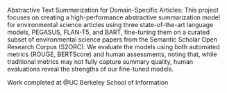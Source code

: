 Abstractive Text Summarization for Domain-Specific Articles: This project focuses on creating a high-performance
abstractive summarization model for environmental science articles using three state-of-the-art language models,
PEGASUS, FLAN-T5, and BART, fine-tuning them on a curated subset of environmental science papers from the Semantic
Scholar Open Research Corpus (S2ORC). We evaluate the models using both automated metrics (ROUGE, BERTScore)
and human assessments, noting that, while traditional metrics may not fully capture summary quality, human
evaluations reveal the strengths of our fine-tuned models.

Work completed at @UC Berkeley School of Information
